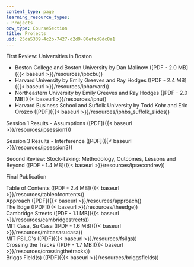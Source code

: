 ```yaml
---
content_type: page
learning_resource_types:
- Projects
ocw_type: CourseSection
title: Projects
uid: 25da5339-4c2b-7427-d2d9-80efed8dc8a1
---
```


First Review: Universities in Boston

*   Boston College and Boston University by Dan Malinow ([PDF - 2.0 MB]({{< baseurl >}}/resources/ipbcbu))
*   Harvard University by Emily Greeves and Ray Hodges ([PDF - 2.4 MB]({{< baseurl >}}/resources/ipharvard))
*   Northeastern University by Emily Greeves and Ray Hodges ([PDF - 2.0 MB]({{< baseurl >}}/resources/ipnu))
*   Harvard Business School and Suffolk University by Todd Kohr and Eric Orozco ([PDF]({{< baseurl >}}/resources/iphbs_suffolk_slides))

Session 1 Results - Assumptions ([PDF]({{< baseurl >}}/resources/ipsession1))

Session 3 Results - Interference ([PDF]({{< baseurl >}}/resources/ipsession3))

Second Review: Stock-Taking: Methodology, Outcomes, Lessons and Beyond ([PDF - 1.4 MB]({{< baseurl >}}/resources/ipsecondrev))

Final Publication

Table of Contents ([PDF - 2.4 MB]({{< baseurl >}}/resources/tableofcontents))  
Approach ([PDF]({{< baseurl >}}/resources/approach))  
The Edge ([PDF]({{< baseurl >}}/resources/theedge))  
Cambridge Streets ([PDF - 1.1 MB]({{< baseurl >}}/resources/cambridgestreets))  
MIT Casa, Su Casa ([PDF - 1.6 MB]({{< baseurl >}}/resources/mitcasasucasa))  
MIT FSILG's ([PDF]({{< baseurl >}}/resources/fsilgs))  
Crossing the Tracks ([PDF - 1.7 MB]({{< baseurl >}}/resources/crossingthetracks))  
Briggs Field(s) ([PDF]({{< baseurl >}}/resources/briggsfields))
